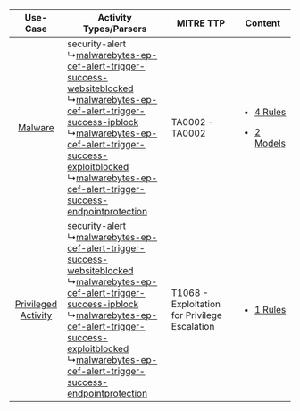 |    Use-Case    | Activity Types/Parsers    | MITRE TTP    | Content    |
|:----:| ---- | ---- | ---- |
|    [Malware](../../../UseCases/uc_malware.md)    |  security-alert<br> ↳[malwarebytes-ep-cef-alert-trigger-success-websiteblocked](Ps/pC_malwarebytesepcefalerttriggersuccesswebsiteblocked.md)<br> ↳[malwarebytes-ep-cef-alert-trigger-success-ipblock](Ps/pC_malwarebytesepcefalerttriggersuccessipblock.md)<br> ↳[malwarebytes-ep-cef-alert-trigger-success-exploitblocked](Ps/pC_malwarebytesepcefalerttriggersuccessexploitblocked.md)<br> ↳[malwarebytes-ep-cef-alert-trigger-success-endpointprotection](Ps/pC_malwarebytesepcefalerttriggersuccessendpointprotection.md)<br> | TA0002 - TA0002<br>    | [<ul><li>4 Rules</li></ul><ul><li>2 Models</li></ul>](RM/r_m_malwarebytes_malwarebytes_endpoint_protection_Malware.md) |
| [Privileged Activity](../../../UseCases/uc_privileged_activity.md) |  security-alert<br> ↳[malwarebytes-ep-cef-alert-trigger-success-websiteblocked](Ps/pC_malwarebytesepcefalerttriggersuccesswebsiteblocked.md)<br> ↳[malwarebytes-ep-cef-alert-trigger-success-ipblock](Ps/pC_malwarebytesepcefalerttriggersuccessipblock.md)<br> ↳[malwarebytes-ep-cef-alert-trigger-success-exploitblocked](Ps/pC_malwarebytesepcefalerttriggersuccessexploitblocked.md)<br> ↳[malwarebytes-ep-cef-alert-trigger-success-endpointprotection](Ps/pC_malwarebytesepcefalerttriggersuccessendpointprotection.md)<br> | T1068 - Exploitation for Privilege Escalation<br> | [<ul><li>1 Rules</li></ul>](RM/r_m_malwarebytes_malwarebytes_endpoint_protection_Privileged_Activity.md)    |